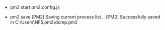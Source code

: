 -   pm2 start pm2.config.js

-   pm2 save
    [PM2] Saving current process list...
    [PM2] Successfully saved in C:\Users\NF5\.pm2\dump.pm2

